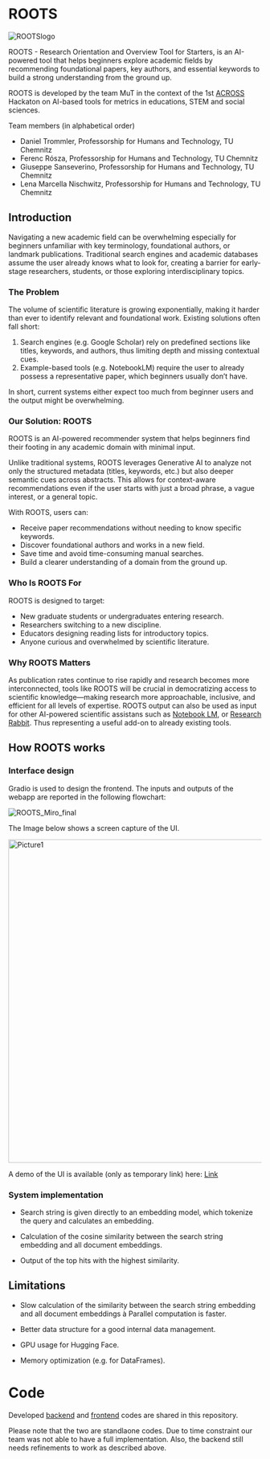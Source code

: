 # ROOTS

![ROOTSlogo](https://github.com/user-attachments/assets/48c7d6c4-9d07-4e30-911d-389fcdda253e)

ROOTS - Research Orientation and Overview Tool for Starters, is an AI-powered tool that helps beginners explore academic fields by recommending foundational papers, key authors, and essential keywords to build a strong understanding from the ground up.

ROOTS is developed by the team MuT in the context of the 1st [ACROSS](https://www.across-alliance.eu/) Hackaton on AI-based tools for metrics in educations, STEM and social sciences.

Team members (in alphabetical order)
- Daniel Trommler, Professorship for Humans and Technology, TU Chemnitz
- Ferenc Rósza, Professorship for Humans and Technology, TU Chemnitz
- Giuseppe Sanseverino, Professorship for Humans and Technology, TU Chemnitz
- Lena Marcella Nischwitz, Professorship for Humans and Technology, TU Chemnitz

## Introduction

Navigating a new academic field can be overwhelming especially for beginners unfamiliar with key terminology, foundational authors, or landmark publications. Traditional search engines and academic databases assume the user already knows what to look for, creating a barrier for early-stage researchers, students, or those exploring interdisciplinary topics.

### The Problem

The volume of scientific literature is growing exponentially, making it harder than ever to identify relevant and foundational work. Existing solutions often fall short:
1. Search engines (e.g. Google Scholar) rely on predefined sections like titles, keywords, and authors, thus limiting depth and missing contextual cues.
2. Example-based tools (e.g. NotebookLM) require the user to already possess a representative paper, which beginners usually don’t have.

In short, current systems either expect too much from beginner users and the output might be overwhelming.

### Our Solution: ROOTS

ROOTS is an AI-powered recommender system that helps beginners find their footing in any academic domain with minimal input.

Unlike traditional systems, ROOTS leverages Generative AI to analyze not only the structured metadata (titles, keywords, etc.) but also deeper semantic cues across abstracts. This allows for context-aware recommendations even if the user starts with just a broad phrase, a vague interest, or a general topic.

With ROOTS, users can:
- Receive paper recommendations without needing to know specific keywords.
- Discover foundational authors and works in a new field.
- Save time and avoid time-consuming manual searches.
- Build a clearer understanding of a domain from the ground up.

### Who Is ROOTS For

ROOTS is designed to target:
- New graduate students or undergraduates entering research.
- Researchers switching to a new discipline.
- Educators designing reading lists for introductory topics.
- Anyone curious and overwhelmed by scientific literature.

### Why ROOTS Matters

As publication rates continue to rise rapidly and research becomes more interconnected, tools like ROOTS will be crucial in democratizing access to scientific knowledge—making research more approachable, inclusive, and efficient for all levels of expertise.
ROOTS output can also be used as input for other AI-powered scientific assistans such as [Notebook LM](https://notebooklm.google/), or [Research Rabbit](https://www.researchrabbit.ai/). Thus representing a useful add-on to already existing tools. 

## How ROOTS works

### Interface design

Gradio is used to design the frontend. The inputs and outputs of the webapp are reported in the following flowchart:

![ROOTS_Miro_final](https://github.com/user-attachments/assets/aa6a3c72-f9eb-4951-ada1-c50ac35632a9)

The Image below shows a screen capture of the UI.

<img width="644" alt="Picture1" src="https://github.com/user-attachments/assets/cb97ea9a-09d0-4a27-afbc-5b251e51c549" />

A demo of the UI is available (only as temporary link) here: [Link](https://f40a73ab41374fc9a6.gradio.live/)

### System implementation

- Search string is given directly to an embedding model, which tokenize the query and calculates an embedding.

- Calculation of the cosine similarity between the search string embedding and all document embeddings.

- Output of the top hits with the highest similarity.

## Limitations

- Slow calculation of the similarity between the search string embedding and all document embeddings à Parallel computation is faster.

- Better data structure for a good internal data management.

- GPU usage for Hugging Face.

- Memory optimization (e.g. for DataFrames).

# Code

Developed [backend](backend.py) and [frontend](frontend.py) codes are shared in this repository.  

Please note that the two are standlaone codes. Due to time constraint our team was not able to have a full implementation. Also, the backend still needs refinements to work as described above.

